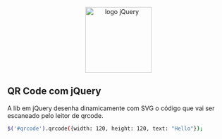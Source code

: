 <p align="center">
  <a href="https://jquery.com/" target="_blank">
    <img alt="logo jQuery" src="https://upload.wikimedia.org/wikipedia/en/9/9e/JQuery_logo.svg" width="auto" height="150px"/>
  </a>
</p>

## QR Code com jQuery 

A lib em jQuery desenha dinamicamente com SVG o código que vai ser escaneado pelo leitor de qrcode.

``` bash
$('#qrcode').qrcode({width: 120, height: 120, text: "Hello"});
```



